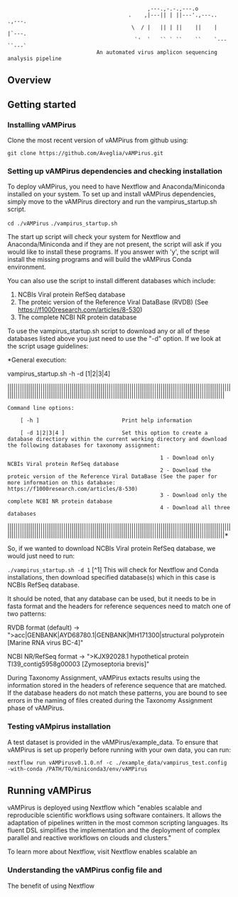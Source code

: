                                                 ,---.,-.-.,---.o
                                          .    ,|---|| | ||---'.,---..   .,---.
                                           \  / |   || | ||    ||    |   |`---.
                                            `'  `   `` ` ``    ``    `---``---`
                                An automated virus amplicon sequencing analysis pipeline

## Overview


## Getting started

### Installing vAMPirus

Clone the most recent version of vAMPirus from github using:

`git clone https://github.com/Aveglia/vAMPirus.git`

### Setting up vAMPirus dependencies and checking installation

To deploy vAMPirus, you need to have Nextflow and Anaconda/Miniconda installed on your system. To set up and install vAMPirus
dependencies, simply move to the vAMPirus directory and run the vampirus_startup.sh script.

`cd ./vAMPirus`
`./vampirus_startup.sh`

The start up script will check your system for Nextflow and Anaconda/Miniconda and if they are not present, the script will ask
if you would like to install these programs. If you answer with 'y', the script will install the missing programs and will build
the vAMPirus Conda environment.

You can also use the script to install different databases which include:

1. NCBIs Viral protein RefSeq database
2. The proteic version of the Reference Viral DataBase (RVDB) (See https://f1000research.com/articles/8-530)
3. The complete NCBI NR protein database

To use the vampirus_startup.sh script to download any or all of these databases listed above you just need to use the "-d" option.
If we look at the script usage guidelines:


*General execution:

vampirus_startup.sh -h -d [1|2|3|4]

|||||||||||||||||||||||||||||||||||||||||||||||||||||||||||||||||||||||||||||||||||||||||||||||||||||||||||||||||||||||||||||||||||||||||||||||||||||||||||||||||||||||||||||||||||||||||||||||||||||||||||||||||||||

    Command line options:

        [ -h ]                       	Print help information

        [ -d 1|2|3|4 ]                  Set this option to create a database directiory within the current working directory and download the following databases for taxonomy assignment:

                                                    1 - Download only NCBIs Viral protein RefSeq database
                                                    2 - Download the proteic version of the Reference Viral DataBase (See the paper for more information on this database: https://f1000research.com/articles/8-530)
                                                    3 - Download only the complete NCBI NR protein database
                                                    4 - Download all three databases

|||||||||||||||||||||||||||||||||||||||||||||||||||||||||||||||||||||||||||||||||||||||||||||||||||||||||||||||||||||||||||||||||||||||||||||||||||||||||||||||||||||||||||||||||||||||||||||||||||||||||||||||||||||*

So, if we wanted to download NCBIs Viral protein RefSeq database, we would just need to run:

`./vampirus_startup.sh -d 1`
[^1] This will check for Nextflow and Conda installations, then download specified database(s) which in this case is NCBIs RefSeq database.

It should be noted, that any database can be used, but it needs to be in fasta format and the headers for reference sequences need to match
one of two patterns:

RVDB format (default) -> ">acc|GENBANK|AYD68780.1|GENBANK|MH171300|structural polyprotein [Marine RNA virus BC-4]"

NCBI NR/RefSeq format -> ">KJX92028.1 hypothetical protein TI39_contig5958g00003 [Zymoseptoria brevis]"

During Taxonomy Assignment, vAMPirus extacts results using the information stored in the headers of reference sequence that are matched. If the
database headers do not match these patterns, you are bound to see errors in the naming of files created during the Taxonomy Assignment phase of vAMPirus.

### Testing vAMpirus installation

A test dataset is provided in the vAMPirus/example_data. To ensure that vAMPirus is set up properly before running with your own data, you can run:

`nextflow run vAMPirusv0.1.0.nf -c ./example_data/vampirus_test.config -with-conda /PATH/TO/miniconda3/env/vAMPirus`

## Running vAMPirus

vAMPirus is deployed using Nextflow which "enables scalable and reproducible scientific workflows using software containers. It allows the adaptation of
pipelines written in the most common scripting languages. Its fluent DSL simplifies the implementation and the deployment of complex parallel and reactive
workflows on clouds and clusters."

To learn more about Nextflow, visit Nextflow enables scalable an

### Understanding the vAMPirus config file and

The benefit of using Nextflow
